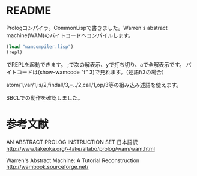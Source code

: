 # README #

Prologコンパイラ。CommonLispで書きました。Warren's abstract machine(WAM)のバイトコードへコンパイルします。


```lisp
(load "wamcompiler.lisp")
(repl)
```
 でREPLを起動できます。
;で次の解表示、yで打ち切り、aで全解表示です。
バイトコードは(show-wamcode "f" 3)で見れます。（述語f/3の場合）

atom/1,var/1,is/2,findall/3,=../2,call/1,op/3等の組み込み述語を使えます。

SBCLでの動作を確認しました。

# 参考文献 #
AN ABSTRACT PROLOG INSTRUCTION SET 日本語訳
http://www.takeoka.org/~take/ailabo/prolog/wam/wam.html

Warren's Abstract Machine: A Tutorial Reconstruction
http://wambook.sourceforge.net/
